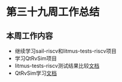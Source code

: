 # 第三十九周工作总结  

## 本周工作内容  
- 继续学习sail-riscv和litmus-tests-riscv项目
- 学习QtRvSim项目
- litmus-tests-riscv测试结果比较[文档](https://github.com/brsf11/Tarsier-Internship/blob/main/Document/Litmus-Tests-RISCV/Litmus-Tests-RISCV-Result.md)
- QtRvSim学习[文档](https://github.com/brsf11/Tarsier-Internship/blob/main/Document/QtRVSim/QtRVSim-Setup.md)
